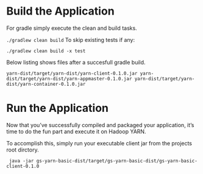# Build the Application
For gradle simply execute the clean and build tasks.

`./gradlew clean build`
To skip existing tests if any:

`./gradlew clean build -x test`

Below listing shows files after a succesfull gradle build.

`yarn-dist/target/yarn-dist/yarn-client-0.1.0.jar
yarn-dist/target/yarn-dist/yarn-appmaster-0.1.0.jar
yarn-dist/target/yarn-dist/yarn-container-0.1.0.jar`

# Run the Application
Now that you’ve successfully compiled and packaged your application, it’s time to do the fun part and execute it on Hadoop YARN.

To accomplish this, simply run your executable client jar from the projects root dirctory.

` java -jar gs-yarn-basic-dist/target/gs-yarn-basic-dist/gs-yarn-basic-client-0.1.0`
